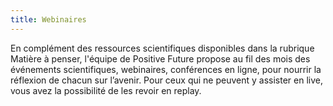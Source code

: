 ```yaml
---
title: Webinaires
---
```


En complément des ressources scientifiques disponibles dans la rubrique Matière à penser, l'équipe de Positive Future propose au fil des mois des événements scientifiques, webinaires, conférences en ligne, pour nourrir la réflexion de chacun sur l’avenir. Pour ceux qui ne peuvent y assister en live, vous avez la possibilité de les revoir en replay.

